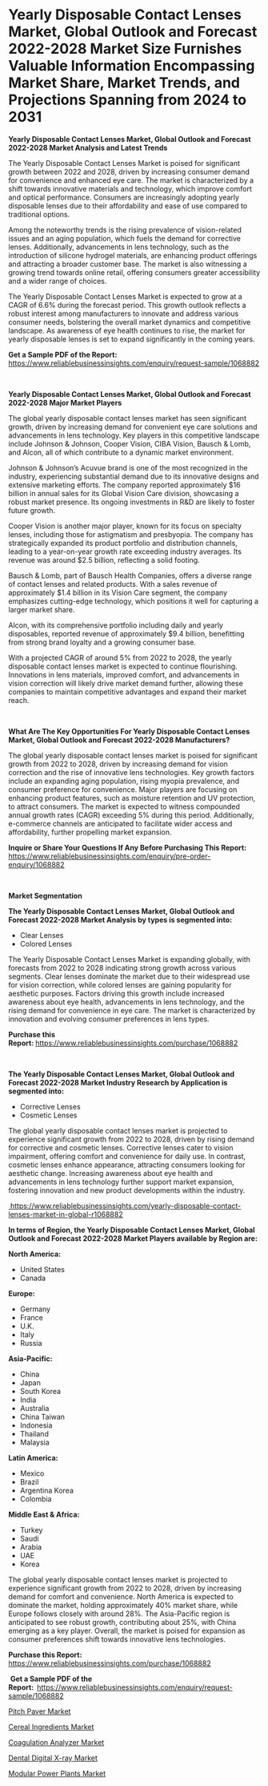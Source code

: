 <p><h1>Yearly Disposable Contact Lenses Market, Global Outlook and Forecast 2022-2028 Market Size Furnishes Valuable Information Encompassing Market Share, Market Trends, and Projections Spanning from 2024 to 2031</h1></p><p><strong>Yearly Disposable Contact Lenses Market, Global Outlook and Forecast 2022-2028 Market Analysis and Latest Trends</strong></p>
<p><p>The Yearly Disposable Contact Lenses Market is poised for significant growth between 2022 and 2028, driven by increasing consumer demand for convenience and enhanced eye care. The market is characterized by a shift towards innovative materials and technology, which improve comfort and optical performance. Consumers are increasingly adopting yearly disposable lenses due to their affordability and ease of use compared to traditional options.</p><p>Among the noteworthy trends is the rising prevalence of vision-related issues and an aging population, which fuels the demand for corrective lenses. Additionally, advancements in lens technology, such as the introduction of silicone hydrogel materials, are enhancing product offerings and attracting a broader customer base. The market is also witnessing a growing trend towards online retail, offering consumers greater accessibility and a wider range of choices.</p><p>The Yearly Disposable Contact Lenses Market is expected to grow at a CAGR of 6.6% during the forecast period. This growth outlook reflects a robust interest among manufacturers to innovate and address various consumer needs, bolstering the overall market dynamics and competitive landscape. As awareness of eye health continues to rise, the market for yearly disposable lenses is set to expand significantly in the coming years.</p></p>
<p><strong>Get a Sample PDF of the Report:&nbsp;</strong> <a href="https://www.reliablebusinessinsights.com/enquiry/request-sample/1068882">https://www.reliablebusinessinsights.com/enquiry/request-sample/1068882</a></p>
<p>&nbsp;</p>
<p><strong>Yearly Disposable Contact Lenses Market, Global Outlook and Forecast 2022-2028 Major Market Players</strong></p>
<p><p>The global yearly disposable contact lenses market has seen significant growth, driven by increasing demand for convenient eye care solutions and advancements in lens technology. Key players in this competitive landscape include Johnson & Johnson, Cooper Vision, CIBA Vision, Bausch & Lomb, and Alcon, all of which contribute to a dynamic market environment.</p><p>Johnson & Johnson’s Acuvue brand is one of the most recognized in the industry, experiencing substantial demand due to its innovative designs and extensive marketing efforts. The company reported approximately $16 billion in annual sales for its Global Vision Care division, showcasing a robust market presence. Its ongoing investments in R&D are likely to foster future growth.</p><p>Cooper Vision is another major player, known for its focus on specialty lenses, including those for astigmatism and presbyopia. The company has strategically expanded its product portfolio and distribution channels, leading to a year-on-year growth rate exceeding industry averages. Its revenue was around $2.5 billion, reflecting a solid footing.</p><p>Bausch & Lomb, part of Bausch Health Companies, offers a diverse range of contact lenses and related products. With a sales revenue of approximately $1.4 billion in its Vision Care segment, the company emphasizes cutting-edge technology, which positions it well for capturing a larger market share.</p><p>Alcon, with its comprehensive portfolio including daily and yearly disposables, reported revenue of approximately $9.4 billion, benefitting from strong brand loyalty and a growing consumer base.</p><p>With a projected CAGR of around 5% from 2022 to 2028, the yearly disposable contact lenses market is expected to continue flourishing. Innovations in lens materials, improved comfort, and advancements in vision correction will likely drive market demand further, allowing these companies to maintain competitive advantages and expand their market reach.</p></p>
<p>&nbsp;</p>
<p><strong>What Are The Key Opportunities For Yearly Disposable Contact Lenses Market, Global Outlook and Forecast 2022-2028 Manufacturers?</strong></p>
<p><p>The global yearly disposable contact lenses market is poised for significant growth from 2022 to 2028, driven by increasing demand for vision correction and the rise of innovative lens technologies. Key growth factors include an expanding aging population, rising myopia prevalence, and consumer preference for convenience. Major players are focusing on enhancing product features, such as moisture retention and UV protection, to attract consumers. The market is expected to witness compounded annual growth rates (CAGR) exceeding 5% during this period. Additionally, e-commerce channels are anticipated to facilitate wider access and affordability, further propelling market expansion.</p></p>
<p><strong>Inquire or Share Your Questions If Any Before Purchasing This Report:</strong> <a href="https://www.reliablebusinessinsights.com/enquiry/pre-order-enquiry/1068882">https://www.reliablebusinessinsights.com/enquiry/pre-order-enquiry/1068882</a></p>
<p>&nbsp;</p>
<p><strong>Market Segmentation</strong></p>
<p><strong>The Yearly Disposable Contact Lenses Market, Global Outlook and Forecast 2022-2028 Market Analysis by types is segmented into:</strong></p>
<p><ul><li>Clear Lenses</li><li>Colored Lenses</li></ul></p>
<p><p>The Yearly Disposable Contact Lenses Market is expanding globally, with forecasts from 2022 to 2028 indicating strong growth across various segments. Clear lenses dominate the market due to their widespread use for vision correction, while colored lenses are gaining popularity for aesthetic purposes. Factors driving this growth include increased awareness about eye health, advancements in lens technology, and the rising demand for convenience in eye care. The market is characterized by innovation and evolving consumer preferences in lens types.</p></p>
<p><strong>Purchase this Report:&nbsp;</strong><a href="https://www.reliablebusinessinsights.com/purchase/1068882">https://www.reliablebusinessinsights.com/purchase/1068882</a></p>
<p>&nbsp;</p>
<p><strong>The Yearly Disposable Contact Lenses Market, Global Outlook and Forecast 2022-2028 Market Industry Research by Application is segmented into:</strong></p>
<p><ul><li>Corrective Lenses</li><li>Cosmetic Lenses</li></ul></p>
<p><p>The global yearly disposable contact lenses market is projected to experience significant growth from 2022 to 2028, driven by rising demand for corrective and cosmetic lenses. Corrective lenses cater to vision impairment, offering comfort and convenience for daily use. In contrast, cosmetic lenses enhance appearance, attracting consumers looking for aesthetic change. Increasing awareness about eye health and advancements in lens technology further support market expansion, fostering innovation and new product developments within the industry.</p></p>
<p><a href="https://www.reliablebusinessinsights.com/yearly-disposable-contact-lenses-market-in-global-r1068882">&nbsp;https://www.reliablebusinessinsights.com/yearly-disposable-contact-lenses-market-in-global-r1068882</a></p>
<p><strong>In terms of Region, the Yearly Disposable Contact Lenses Market, Global Outlook and Forecast 2022-2028 Market Players available by Region are:</strong></p>
<p>
    <p> <strong> North America: </strong>
        <ul>
            <li>United States</li>
            <li>Canada</li>
        </ul>
        </p> 
    <p> <strong> Europe: </strong>
        <ul>
            <li>Germany</li>
            <li>France</li>
            <li>U.K.</li>
            <li>Italy</li>
            <li>Russia</li>
        </ul>
        </p> 
    <p> <strong> Asia-Pacific: </strong>
        <ul>
            <li>China</li>
            <li>Japan</li>
            <li>South Korea</li>
            <li>India</li>
            <li>Australia</li>
            <li>China Taiwan</li>
            <li>Indonesia</li>
            <li>Thailand</li>
            <li>Malaysia</li>
        </ul>
        </p> 
    <p> <strong> Latin America: </strong>
        <ul>
            <li>Mexico</li>
            <li>Brazil</li>
            <li>Argentina Korea</li>
            <li>Colombia</li>
        </ul>
        </p> 
    <p> <strong> Middle East & Africa: </strong>
        <ul>
            <li>Turkey</li>
            <li>Saudi</li>
            <li>Arabia</li>
            <li>UAE</li>
            <li>Korea</li>
        </ul>
    </p>
    </p>
<p><p>The global yearly disposable contact lenses market is projected to experience significant growth from 2022 to 2028, driven by increasing demand for comfort and convenience. North America is expected to dominate the market, holding approximately 40% market share, while Europe follows closely with around 28%. The Asia-Pacific region is anticipated to see robust growth, contributing about 25%, with China emerging as a key player. Overall, the market is poised for expansion as consumer preferences shift towards innovative lens technologies.</p></p>
<p><strong>Purchase this Report: </strong><a href="https://www.reliablebusinessinsights.com/purchase/1068882">https://www.reliablebusinessinsights.com/purchase/1068882</a></p>
<p>&nbsp;<strong>Get a Sample PDF of the Report:&nbsp;&nbsp;</strong><a href="https://www.reliablebusinessinsights.com/enquiry/request-sample/1068882">https://www.reliablebusinessinsights.com/enquiry/request-sample/1068882</a></p>
<p><strong></strong></p>
<p><p><a href="https://medium.com/@howelllesch2023/pitch-paver-industry-analysis-report-its-market-size-share-trends-by-application-region-a69dce2afdad">Pitch Paver Market</a></p><p><a href="https://www.linkedin.com/pulse/global-cereal-ingredients-industry-analysis-share-growth-trends-uebyc?trackingId=rp6PCfPvTb%2BIoH8ZXA6UoQ%3D%3D">Cereal Ingredients Market</a></p><p><a href="https://www.linkedin.com/pulse/strategic-market-insights-global-coagulation-analyzer-2024-2031-diosc?trackingId=ikIZ2EB9RmSWySYkV9c4Xg%3D%3D">Coagulation Analyzer Market</a></p><p><a href="https://issuu.com/reportprime-2/docs/dental-digital-x-ray-market-size-20_2289555131c796">Dental Digital X-ray Market</a></p><p><a href="https://medium.com/@howelllesch2023/strategic-insights-into-global-modular-power-plants-market-trends-2024-2031-covered-in-168-9342eb4daea2">Modular Power Plants Market</a></p></p>